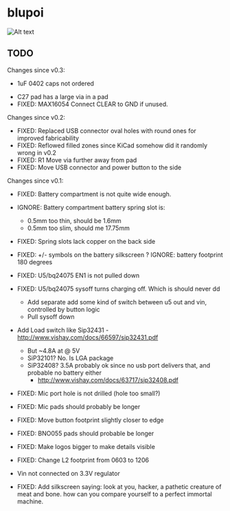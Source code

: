 blupoi
======

![Alt text](/../master/hardware/blupoi.png?raw=true "v0.1: render")


TODO
----

Changes since v0.3:
 - 1uF 0402 caps not ordered
 * C27 pad has a large via in a pad
 * FIXED: MAX16054 Connect CLEAR to GND if unused.
 


Changes since v0.2:
 * FIXED: Replaced USB connector oval holes with round ones for improved fabricability
 * FIXED: Reflowed filled zones since KiCad somehow did it randomly wrong in v0.2
 * FIXED: R1 Move via further away from pad
 * FIXED: Move USB connector and power button to the side



Changes since v0.1:
 * FIXED: Battery compartment is not quite wide enough.
 * IGNORE: Battery compartment battery spring slot is:
   - 0.5mm too thin, should be 1.6mm
   - 0.5mm too slim, should me 17.75mm
 * FIXED: Spring slots lack copper on the back side
 * FIXED: +/- symbols on the battery silkscreen
 ? IGNORE: battery footprint 180 degrees
 
 
 * FIXED: U5/bq24075 EN1 is not pulled down
 * FIXED: U5/bq24075 sysoff turns charging off. Which is should never dd
   - Add separate add some kind of switch between u5 out and vin, controlled by button logic
   - Pull sysoff down
 * Add Load switch like Sip32431 - http://www.vishay.com/docs/66597/sip32431.pdf
   - But ~4.8A at @ 5V
   - SiP32101? No. Is LGA package
   - SiP32408? 3.5A probably ok since no usb port delivers that, and probable no battery either
     - http://www.vishay.com/docs/63717/sip32408.pdf

 * FIXED: Mic port hole is not drilled (hole too small?)
 * FIXED: Mic pads should probably be longer

 * FIXED: Move button footprint slightly closer to edge

 * FIXED: BNO055 pads should probable be longer

 * FIXED: Make logos bigger to make details visible

 * FIXED: Change L2 footprint from 0603 to 1206

 * Vin not connected on 3.3V regulator

 * FIXED: Add silkscreen saying:
   look at you, hacker, a pathetic creature of meat and bone. how can you compare yourself to a perfect immortal machine.
